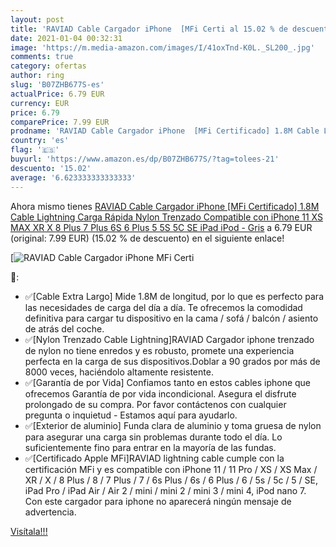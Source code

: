```yaml
---
layout: post
title: 'RAVIAD Cable Cargador iPhone  [MFi Certi al 15.02 % de descuento'
date: 2021-01-04 00:32:31
image: 'https://m.media-amazon.com/images/I/41oxTnd-K0L._SL200_.jpg'
comments: true
category: ofertas
author: ring
slug: 'B07ZHB677S-es'
actualPrice: 6.79 EUR
currency: EUR
price: 6.79
comparePrice: 7.99 EUR
prodname: 'RAVIAD Cable Cargador iPhone  [MFi Certificado] 1.8M Cable Lightning Carga Rápida Nylon Trenzado Compatible con iPhone 11 XS MAX XR X 8 Plus 7 Plus 6S 6 Plus 5 5S 5C SE iPad iPod - Gris'
country: 'es'
flag: '🇪🇸'
buyurl: 'https://www.amazon.es/dp/B07ZHB677S/?tag=tolees-21'
descuento: '15.02'
average: '6.623333333333333'
---
```


Ahora mismo tienes [RAVIAD Cable Cargador iPhone  [MFi Certificado] 1.8M Cable Lightning Carga Rápida Nylon Trenzado Compatible con iPhone 11 XS MAX XR X 8 Plus 7 Plus 6S 6 Plus 5 5S 5C SE iPad iPod - Gris](https://www.amazon.es/dp/B07ZHB677S/?tag=tolees-21) a 6.79 EUR (original: 7.99 EUR) (15.02 %  de descuento) en el siguiente enlace!

[![RAVIAD Cable Cargador iPhone  [MFi Certi](https://m.media-amazon.com/images/I/41oxTnd-K0L._SL200_.jpg)](https://www.amazon.es/dp/B07ZHB677S/?tag=tolees-21)

🔎:

- ✅[Cable Extra Largo] Mide 1.8M de longitud, por lo que es perfecto para las necesidades de carga del día a día. Te ofrecemos la comodidad definitiva para cargar tu dispositivo en la cama / sofá / balcón / asiento de atrás del coche.
- ✅[Nylon Trenzado Cable Lightning]RAVIAD Cargador iphone trenzado de nylon no tiene enredos y es robusto, promete una experiencia perfecta en la carga de sus dispositivos.Doblar a 90 grados por más de 8000 veces, haciéndolo altamente resistente.
- ✅[Garantía de por Vida] Confiamos tanto en estos cables iphone que ofrecemos Garantía de por vida incondicional. Asegura el disfrute prolongado de su compra. Por favor contáctenos con cualquier pregunta o inquietud - Estamos aquí para ayudarlo.
- ✅[Exterior de aluminio] Funda clara de aluminio y toma gruesa de nylon para asegurar una carga sin problemas durante todo el día. Lo suficientemente fino para entrar en la mayoría de las fundas.
- ✅[Certificado Apple MFi]RAVIAD lightning cable cumple con la certificación MFi y es compatible con iPhone 11 / 11 Pro / XS / XS Max / XR / X / 8 Plus / 8 / 7 Plus / 7 / 6s Plus / 6s / 6 Plus / 6 / 5s / 5c / 5 / SE, iPad Pro / iPad Air / Air 2 / mini / mini 2 / mini 3 / mini 4, iPod nano 7. Con este cargador para iphone no aparecerá ningún mensaje de advertencia.

[Visítala!!!](https://www.amazon.es/dp/B07ZHB677S/?tag=tolees-21)
